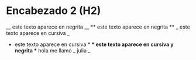 # Encabezado 2 (H2)
__ este texto aparece en negrita __
** este texto aparece en negrita **
_ este texto aparece en cursiva _
* este texto aparece en cursiva *
__* este texto aparece en cursiva y negrita *__
hola me llamo _ julia _

